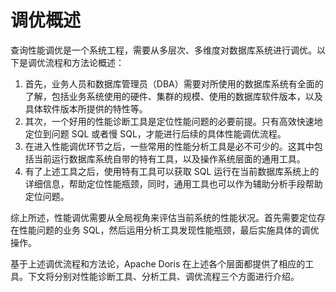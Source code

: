 # 调优概述

查询性能调优是一个系统工程，需要从多层次、多维度对数据库系统进行调优。以下是调优流程和方法论概述：

1. 首先，业务人员和数据库管理员（DBA）需要对所使用的数据库系统有全面的了解，包括业务系统使用的硬件、集群的规模、使用的数据库软件版本，以及具体软件版本所提供的特性等。
2. 其次，一个好用的性能诊断工具是定位性能问题的必要前提。只有高效快速地定位到问题 SQL 或者慢 SQL，才能进行后续的具体性能调优流程。
3. 在进入性能调优环节之后，一些常用的性能分析工具是必不可少的。这其中包括当前运行数据库系统自带的特有工具，以及操作系统层面的通用工具。
4. 有了上述工具之后，使用特有工具可以获取 SQL 运行在当前数据库系统上的详细信息，帮助定位性能瓶颈，同时，通用工具也可以作为辅助分析手段帮助定位问题。

综上所述，性能调优需要从全局视角来评估当前系统的性能状况。首先需要定位存在性能问题的业务 SQL，然后运用分析工具发现性能瓶颈，最后实施具体的调优操作。

基于上述调优流程和方法论，Apache Doris 在上述各个层面都提供了相应的工具。下文将分别对性能诊断工具、分析工具、调优流程三个方面进行介绍。
